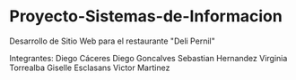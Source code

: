 # Proyecto-Sistemas-de-Informacion
Desarrollo de Sitio Web para el restaurante "Deli Pernil"

Integrantes:
Diego Cáceres
Diego Goncalves
Sebastian Hernandez
Virginia Torrealba
Giselle Esclasans
Victor Martinez
